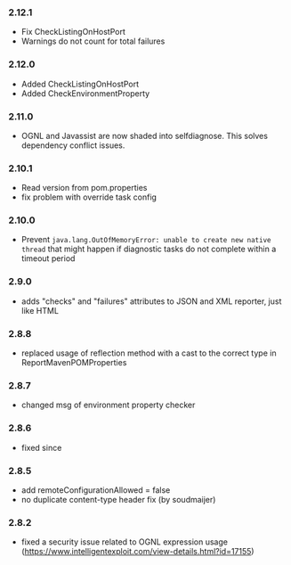 ### 2.12.1
- Fix CheckListingOnHostPort
- Warnings do not count for total failures
### 2.12.0
- Added CheckListingOnHostPort
- Added CheckEnvironmentProperty
### 2.11.0
- OGNL and Javassist are now shaded into selfdiagnose. This solves dependency conflict issues.
### 2.10.1
- Read version from pom.properties
- fix problem with override task config
### 2.10.0
- Prevent `java.lang.OutOfMemoryError: unable to create new native thread` that might happen if diagnostic tasks do not complete within a timeout period
### 2.9.0
- adds "checks" and "failures" attributes to JSON and XML reporter, just like HTML
### 2.8.8
- replaced usage of reflection method with a cast to the correct type in ReportMavenPOMProperties
### 2.8.7
- changed msg of environment property checker
### 2.8.6
- fixed since
### 2.8.5
- add remoteConfigurationAllowed = false 
- no duplicate content-type header fix (by soudmaijer)
### 2.8.2
- fixed a security issue related to OGNL expression usage (https://www.intelligentexploit.com/view-details.html?id=17155)